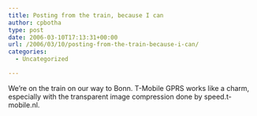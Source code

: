 ```yaml
---
title: Posting from the train, because I can
author: cpbotha
type: post
date: 2006-03-10T17:13:31+00:00
url: /2006/03/10/posting-from-the-train-because-i-can/
categories:
  - Uncategorized

---
```

We&#8217;re on the train on our way to Bonn. T-Mobile GPRS works like a charm, especially with the transparent image compression done by speed.t-mobile.nl.
